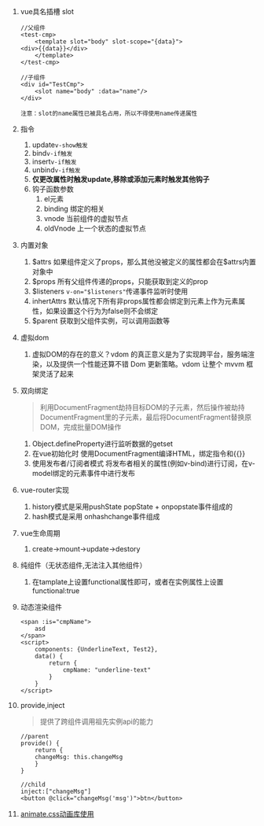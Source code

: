 1. vue具名插槽 slot

   ```vue
   //父组件
   <test-cmp>
       <template slot="body" slot-scope="{data}">
   <div>{{data}}</div>
       </template>
   </test-cmp>
   
   //子组件
   <div id="TestCmp">
       <slot name="body" :data="name"/>
   </div>
   ```

   `注意：slot的name属性已被具名占用，所以不得使用name传递属性`

2. 指令

   1. update`v-show触发`
   2. bind`v-if触发`
   3. insert`v-if触发`
   4. unbind`v-if触发`
   5. **仅更改属性时触发update,移除或添加元素时触发其他钩子**
   6. 钩子函数参数
      1. el元素
      2. binding 绑定的相关
      3. vnode 当前组件的虚拟节点
      4. oldVnode 上一个状态的虚拟节点

3. 内置对象

   1. \$attrs 如果组件定义了props，那么其他没被定义的属性都会在$attrs内置对象中
   2. $props 所有父组件传递的props，只能获取到定义的prop
   3. \$listeners `v-on="$listeners"`传递事件监听时使用
   4. inhertAttrs  默认情况下所有非props属性都会绑定到元素上作为元素属性，如果设置这个行为为false则不会绑定
   5. $parent 获取到父组件实例，可以调用函数等

4. 虚拟dom

   1. 虚拟DOM的存在的意义？vdom 的真正意义是为了实现跨平台，服务端渲染，以及提供一个性能还算不错 Dom 更新策略。vdom 让整个 mvvm 框架灵活了起来

5. 双向绑定

   > 利用DocumentFragment劫持目标DOM的子元素，然后操作被劫持DocumentFragment里的子元素，最后将DocumentFragment替换原DOM，完成批量DOM操作

   1. Object.defineProperty进行监听数据的getset
   2. 在vue初始化时 使用DocumentFragment编译HTML，绑定指令和{{}}
   3. 使用发布者/订阅者模式 将发布者相关的属性(例如v-bind)进行订阅，在v-model绑定的元素事件中进行发布

6. vue-router实现

   1. history模式是采用pushState popState + onpopstate事件组成的
   2. hash模式是采用 onhashchange事件组成

7. vue生命周期

   1. create->mount->update->destory

8. 纯组件（无状态组件,无法注入其他组件）

   1. 在tamplate上设置functional属性即可，或者在实例属性上设置functional:true

9. 动态渲染组件

   ```vue
   <span :is="cmpName">
       asd
   </span>
   <script>
       components: {UnderlineText, Test2},
       data() {
           return {
               cmpName: "underline-text"
           }
       }
   </script>
   ```

10. provide,inject

    > 提供了跨组件调用祖先实例api的能力

    ```vue
    //parent
    provide() {
        return {
        changeMsg: this.changeMsg
        }
    }
    
    //child
    inject:["changeMsg"]
    <button @click="changeMsg('msg')">btn</button>
    
    ```

11. [animate.css动画库使用](https://www.w3cplus.com/vue/vue-animation.html)

